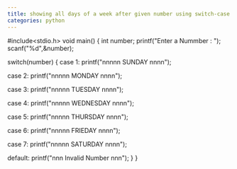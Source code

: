 ```yaml
---
title: showing all days of a week after given number using switch-case
categories: python
---
```


#include&lt;stdio.h&gt;
void main()
{
int number;
printf("Enter a Nummber : ");
scanf("%d",&amp;number);

switch(number)
{
case 1:
printf("nnnnn SUNDAY nnnn");

case 2:
printf("nnnnn MONDAY nnnn");

case 3:
printf("nnnnn TUESDAY nnnn");

case 4:
printf("nnnnn WEDNESDAY nnnn");

case 5:
printf("nnnnn THURSDAY nnnn");

case 6:
printf("nnnnn FRIEDAY nnnn");

case 7:
printf("nnnnn SATURDAY nnnn");

default:
printf("nnn Invalid Number nnn");
}
}